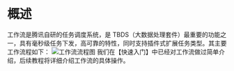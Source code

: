 # 概述 #
工作流是腾讯自研的任务调度系统，是 TBDS（大数据处理套件）最重要的功能之一，具有毫秒级任务下发，高可靠的特性，同时支持插件式扩展任务类型。其主要工作流程如下：
![工作流流程图](https://i.imgur.com/gNTUNa2.png)
我们在【快速入门】中已经对工作流做过简单介绍，后续教程将详细介绍工作流的具体操作。